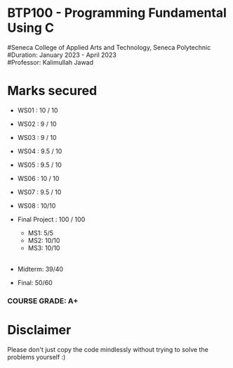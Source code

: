# BTP100 - Programming Fundamental Using C
#Seneca College of Applied Arts and Technology, Seneca Polytechnic <br />
#Duration: January 2023 - April 2023 <br />
#Professor: Kalimullah Jawad <br />

# Marks secured
- WS01 : 10 / 10 <br>
- WS02 : 9 / 10 <br>
- WS03 : 9 / 10 <br>
- WS04 : 9.5 / 10 <br>
- WS05 : 9.5 / 10 <br>
- WS06 : 10 / 10 <br>
- WS07 : 9.5 / 10 <br>
- WS08 : 10/10 <br>
- Final Project : 100 / 100 <br>
  - MS1: 5/5 <br>
  - MS2: 10/10 <br>
  - MS3: 10/10 <br /><br>
 
 - Midterm: 39/40<br>
 - Final: 50/60<br>


### COURSE GRADE: A+

# Disclaimer
Please don't just copy the code mindlessly without trying to solve the problems yourself :)
